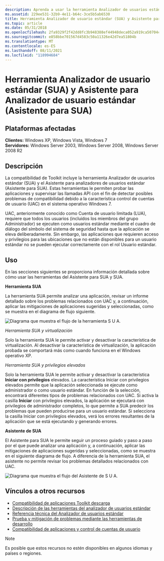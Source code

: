 ```yaml
---
description: Aprenda a usar la herramienta Analizador de usuarios estándar (SUA) y el Asistente de SUA para probar las aplicaciones y detectar posibles problemas de compatibilidad.
ms.assetid: 229ee531-32b9-4e11-b64c-3ce5b5ab6530
title: Herramienta Analizador de usuario estándar (SUA) y Asistente para Analizador de usuario estándar (Asistente para SUA)
ms.topic: article
ms.date: 05/31/2018
ms.openlocfilehash: 2fa9329f2f42dd8fc3b948388ef44948deca052a919ca50704cbccedc83fca84
ms.sourcegitcommit: e858bbe701567d4583c50a11326e42d7ea51804b
ms.translationtype: MT
ms.contentlocale: es-ES
ms.lasthandoff: 08/11/2021
ms.locfileid: "118994684"
---
```

# <a name="standard-user-analyzer-sua-tool-and-standard-user-analyzer-wizard-sua-wizard"></a>Herramienta Analizador de usuario estándar (SUA) y Asistente para Analizador de usuario estándar (Asistente para SUA)

## <a name="affected-platforms"></a>Plataformas afectadas

**Clientes:** Windows XP, Windows Vista, Windows 7  
**Servidores:** Windows Server 2003, Windows Server 2008, Windows Server 2008 R2  

## <a name="description"></a>Descripción

La compatibilidad de Toolkit incluye la herramienta Analizador de usuarios estándar (SUA) y el Asistente para analizadores de usuarios estándar (Asistente para SUA). Estas herramientas le permiten probar las aplicaciones y supervisar las llamadas API con el fin de detectar posibles problemas de compatibilidad debido a la característica control de cuentas de usuario (UAC) en el sistema operativo Windows 7.

UAC, anteriormente conocido como Cuenta de usuario limitada (LUA), requiere que todos los usuarios (incluidos los miembros del grupo Administrador) se ejecuten como usuarios estándar mediante el cuadro de diálogo del símbolo del sistema de seguridad hasta que la aplicación se eleva deliberadamente. Sin embargo, las aplicaciones que requieren acceso y privilegios para las ubicaciones que no están disponibles para un usuario estándar no se pueden ejecutar correctamente con el rol Usuario estándar.

## <a name="usage"></a>Uso

En las secciones siguientes se proporciona información detallada sobre cómo usar las herramientas del Asistente para SUA y SUA.

**Herramienta SUA**

La herramienta SUA permite analizar una aplicación, revisar un informe detallado sobre los problemas relacionados con UAC y, a continuación, aplicar las mitigaciones de aplicaciones sugeridas y seleccionadas, como se muestra en el diagrama de flujo siguiente.

![Diagrama que muestra el flujo de la herramienta S U A.](images/act-suaflowchart-appcookbook.gif)

*Herramienta SUA y virtualización*

Solo la herramienta SUA le permite activar y desactivar la característica de virtualización. Al desactivar la característica de virtualización, la aplicación probada se comportará más como cuando funciona en el Windows operativo XP.

*Herramienta SUA y privilegios elevados*

Solo la herramienta SUA le permite activar y desactivar la característica **Iniciar con privilegios** elevados. La característica Iniciar con privilegios elevados permite que la aplicación seleccionada se ejecute como administrador o como usuario estándar. En función de la selección, encontrará diferentes tipos de problemas relacionados con UAC. Si activa la casilla **Iniciar** con privilegios elevados, la aplicación se ejecutará con privilegios de administrador completos, lo que permite a SUA predecir los problemas que pueden producirse para un usuario estándar. Si selecciona la casilla Iniciar con privilegios elevados, verá los errores resultantes de la aplicación que se está ejecutando y generando errores.

**Asistente de SUA**

El Asistente para SUA le permite seguir un proceso guiado y paso a paso por el que puede analizar una aplicación y, a continuación, aplicar las mitigaciones de aplicaciones sugeridas y seleccionadas, como se muestra en el siguiente diagrama de flujo. A diferencia de la herramienta SUA, el asistente no permite revisar los problemas detallados relacionados con UAC.

![Diagrama que muestra el flujo del Asistente de S U A.](images/act-suaflowchart-appcookbook.gif)

## <a name="links-to-other-resources"></a>Vínculos a otros recursos

-   [Compatibilidad de aplicaciones Toolkit descarga](/windows-hardware/get-started/adk-install)
-   [Descripción de las herramientas del analizador de usuarios estándar](/previous-versions/windows/it-pro/windows-7/cc838047(v=ws.10))
-   [Referencia técnica del Analizador de usuarios estándar](/previous-versions/windows/it-pro/windows-7/cc765948(v=ws.10))
-   [Prueba y mitigación de problemas mediante las herramientas de desarrollo](/previous-versions/orphan-topics/ws.10/cc766461(v=ws.10))
-   [Compatibilidad de aplicaciones y control de cuentas de usuario](/previous-versions/windows/)

> [!Note]  
> Es posible que estos recursos no estén disponibles en algunos idiomas y países o regiones.

 

 

 
